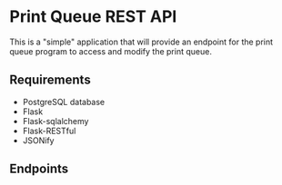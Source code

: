 # Print Queue REST API

This is a "simple" application that will provide an endpoint for the print queue program to access and modify the print queue.

## Requirements
- PostgreSQL database
- Flask
- Flask-sqlalchemy
- Flask-RESTful
- JSONify

## Endpoints